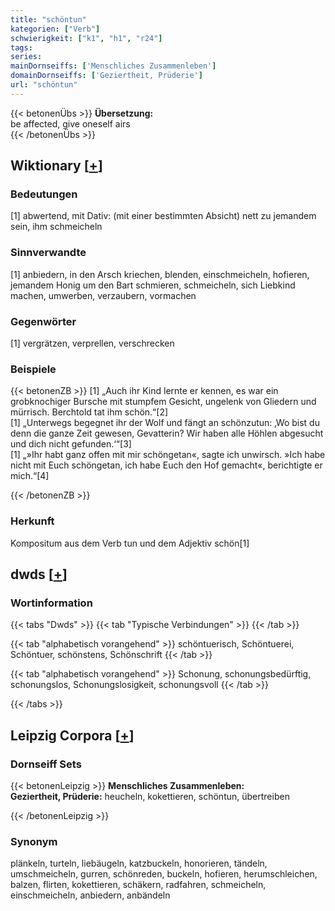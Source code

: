 ```yaml
---
title: "schöntun"
kategorien: ["Verb"]
schwierigkeit: ["k1", "h1", "r24"]
tags:
series:
mainDornseiffs: ['Menschliches Zusammenleben']
domainDornseiffs: ['Geziertheit, Prüderie']
url: "schöntun"
---
```


{{< betonenÜbs >}}
**Übersetzung:**  
be affected, give oneself airs  
{{< /betonenÜbs >}}

## Wiktionary [[+](https://de.wiktionary.org/wiki/schöntun)]

### Bedeutungen
[1] abwertend, mit Dativ: (mit einer bestimmten Absicht) nett zu jemandem sein, ihm schmeicheln  

### Sinnverwandte
[1] anbiedern, in den Arsch kriechen, blenden, einschmeicheln, hofieren, jemandem Honig um den Bart schmieren, schmeicheln, sich Liebkind machen, umwerben, verzaubern, vormachen  

### Gegenwörter
[1] vergrätzen, verprellen, verschrecken  

### Beispiele
{{< betonenZB >}}
[1] „Auch ihr Kind lernte er kennen, es war ein grobknochiger Bursche mit stumpfem Gesicht, ungelenk von Gliedern und mürrisch. Berchtold tat ihm schön.“[2]  
[1] „Unterwegs begegnet ihr der Wolf und fängt an schönzutun: ‚Wo bist du denn die ganze Zeit gewesen, Gevatterin? Wir haben alle Höhlen abgesucht und dich nicht gefunden.‘“[3]  
[1] „»Ihr habt ganz offen mit mir schöngetan«, sagte ich unwirsch. »Ich habe nicht mit Euch schöngetan, ich habe Euch den Hof gemacht«, berichtigte er mich.“[4]  

{{< /betonenZB >}}
### Herkunft
Kompositum aus dem Verb tun und dem Adjektiv schön[1]  



## dwds [[+](https://www.dwds.de/wb/schöntun)]

### Wortinformation
{{< tabs "Dwds" >}}
{{< tab "Typische Verbindungen" >}}
{{< /tab >}}

{{< tab "alphabetisch vorangehend" >}}
schöntuerisch, Schöntuerei, Schöntuer, schönstens, Schönschrift
{{< /tab >}}

{{< tab "alphabetisch vorangehend" >}}
Schonung, schonungsbedürftig, schonungslos, Schonungslosigkeit, schonungsvoll
{{< /tab >}}

{{< /tabs >}}

## Leipzig Corpora [[+](https://corpora.uni-leipzig.de/en/res?word=schöntun&corpusId=deu_newscrawl-public_2018)]

### Dornseiff Sets
{{< betonenLeipzig >}}
**Menschliches Zusammenleben:**  
**Geziertheit, Prüderie:** heucheln, kokettieren, schöntun, übertreiben  

{{< /betonenLeipzig >}}

### Synonym
plänkeln, turteln, liebäugeln, katzbuckeln, honorieren, tändeln, umschmeicheln, gurren, schönreden, buckeln, hofieren, herumschleichen, balzen, flirten, kokettieren, schäkern, radfahren, schmeicheln, einschmeicheln, anbiedern, anbändeln


